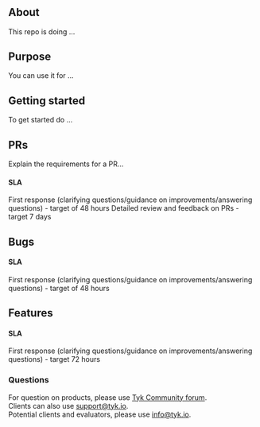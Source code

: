 # <REPO-NAME>
<!-- Tell other people why your project is useful, what they can do with your project, and how they can use it.
As explained in GitHub it typically includes information on:
1. What the project does
2. Why the project is useful
3. How users can get started with the project
4. Where users can get help with your project
5. Who maintains and contributes to the project
For more details check GitHub [doc](https://docs.github.com/en/repositories/managing-your-repositorys-settings-and-features/customizing-your-repository/about-readmes)

PLEASE CHANGE THIS FILE NAME TO BE "README.md" so GitHub can automatically surface it to repository visitors.
-->

## About
This repo is doing ...
  
## Purpose
You can use it for ...
  
## Getting started  
To get started do ... <!-- add code snippet etc -->
  

## PRs
Explain the requirements for a PR...
  
#### SLA
First response (clarifying questions/guidance on improvements/answering questions) - target of 48 hours
Detailed review and feedback on PRs - target 7 days
  
  
  
## Bugs

#### SLA
First response (clarifying questions/guidance on improvements/answering questions) - target of 48 hours
  
  
  
## Features
  
#### SLA
First response (clarifying questions/guidance on improvements/answering questions) - target 72 hours
  
### Questions
For question on products, please use [Tyk Community forum](https://community.tyk.io/).
  <br>
Clients can also use support@tyk.io.
   <br>
Potential clients and evaluators, please use info@tyk.io.

  
